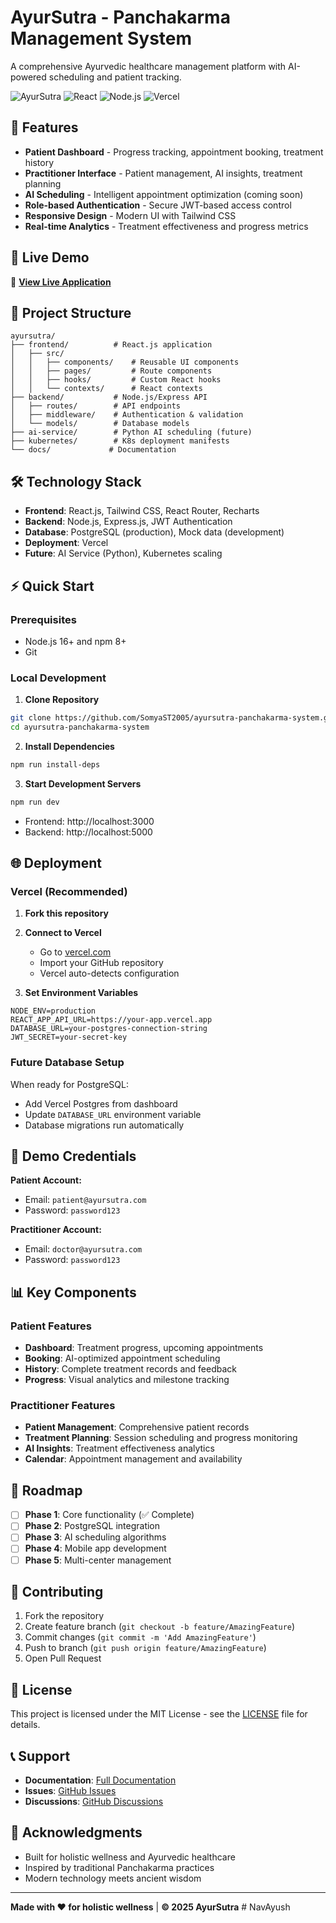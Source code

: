 # AyurSutra - Panchakarma Management System

A comprehensive Ayurvedic healthcare management platform with AI-powered scheduling and patient tracking.

![AyurSutra](https://img.shields.io/badge/AyurSutra-Panchakarma%20System-green)
![React](https://img.shields.io/badge/React-18.2.0-blue)
![Node.js](https://img.shields.io/badge/Node.js-Express-green)
![Vercel](https://img.shields.io/badge/Deploy-Vercel-black)

## 🌟 Features

- **Patient Dashboard** - Progress tracking, appointment booking, treatment history
- **Practitioner Interface** - Patient management, AI insights, treatment planning
- **AI Scheduling** - Intelligent appointment optimization (coming soon)
- **Role-based Authentication** - Secure JWT-based access control
- **Responsive Design** - Modern UI with Tailwind CSS
- **Real-time Analytics** - Treatment effectiveness and progress metrics

## 🚀 Live Demo

🔗 **[View Live Application](https://ayursutra-panchakarma-system.vercel.app)**

## 📁 Project Structure

```
ayursutra/
├── frontend/          # React.js application
│   ├── src/
│   │   ├── components/    # Reusable UI components
│   │   ├── pages/         # Route components
│   │   ├── hooks/         # Custom React hooks
│   │   └── contexts/      # React contexts
├── backend/           # Node.js/Express API
│   ├── routes/        # API endpoints
│   ├── middleware/    # Authentication & validation
│   └── models/        # Database models
├── ai-service/        # Python AI scheduling (future)
├── kubernetes/        # K8s deployment manifests
└── docs/             # Documentation
```

## 🛠️ Technology Stack

- **Frontend**: React.js, Tailwind CSS, React Router, Recharts
- **Backend**: Node.js, Express.js, JWT Authentication
- **Database**: PostgreSQL (production), Mock data (development)
- **Deployment**: Vercel
- **Future**: AI Service (Python), Kubernetes scaling

## ⚡ Quick Start

### Prerequisites
- Node.js 16+ and npm 8+
- Git

### Local Development

1. **Clone Repository**
```bash
git clone https://github.com/SomyaST2005/ayursutra-panchakarma-system.git
cd ayursutra-panchakarma-system
```

2. **Install Dependencies**
```bash
npm run install-deps
```

3. **Start Development Servers**
```bash
npm run dev
```

- Frontend: http://localhost:3000
- Backend: http://localhost:5000

## 🌐 Deployment

### Vercel (Recommended)

1. **Fork this repository**
2. **Connect to Vercel**
   - Go to [vercel.com](https://vercel.com)
   - Import your GitHub repository
   - Vercel auto-detects configuration

3. **Set Environment Variables**
```env
NODE_ENV=production
REACT_APP_API_URL=https://your-app.vercel.app
DATABASE_URL=your-postgres-connection-string
JWT_SECRET=your-secret-key
```

### Future Database Setup

When ready for PostgreSQL:
- Add Vercel Postgres from dashboard
- Update `DATABASE_URL` environment variable
- Database migrations run automatically

## 🎯 Demo Credentials

**Patient Account:**
- Email: `patient@ayursutra.com`
- Password: `password123`

**Practitioner Account:**
- Email: `doctor@ayursutra.com`
- Password: `password123`

## 📊 Key Components

### Patient Features
- **Dashboard**: Treatment progress, upcoming appointments
- **Booking**: AI-optimized appointment scheduling
- **History**: Complete treatment records and feedback
- **Progress**: Visual analytics and milestone tracking

### Practitioner Features
- **Patient Management**: Comprehensive patient records
- **Treatment Planning**: Session scheduling and progress monitoring
- **AI Insights**: Treatment effectiveness analytics
- **Calendar**: Appointment management and availability

## 🔮 Roadmap

- [ ] **Phase 1**: Core functionality (✅ Complete)
- [ ] **Phase 2**: PostgreSQL integration
- [ ] **Phase 3**: AI scheduling algorithms
- [ ] **Phase 4**: Mobile app development
- [ ] **Phase 5**: Multi-center management

## 🤝 Contributing

1. Fork the repository
2. Create feature branch (`git checkout -b feature/AmazingFeature`)
3. Commit changes (`git commit -m 'Add AmazingFeature'`)
4. Push to branch (`git push origin feature/AmazingFeature`)
5. Open Pull Request

## 📄 License

This project is licensed under the MIT License - see the [LICENSE](ayursutra/LICENSE) file for details.

## 📞 Support

- **Documentation**: [Full Documentation](ayursutra/docs/)
- **Issues**: [GitHub Issues](https://github.com/SomyaST2005/ayursutra-panchakarma-system/issues)
- **Discussions**: [GitHub Discussions](https://github.com/SomyaST2005/ayursutra-panchakarma-system/discussions)

## 🙏 Acknowledgments

- Built for holistic wellness and Ayurvedic healthcare
- Inspired by traditional Panchakarma practices
- Modern technology meets ancient wisdom

---

**Made with ❤️ for holistic wellness** | **© 2025 AyurSutra**
#   N a v A y u s h  
 